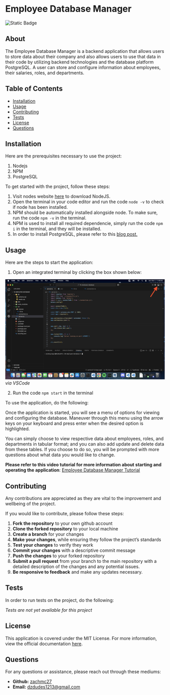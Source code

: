
  # Employee Database Manager
  
  ![Static Badge](https://img.shields.io/badge/License-MIT-blue.svg)
  
  ## About

  The Employee Database Manager is a backend application that allows users to store data about their company and also allows users to use that data in their code by utilizing backend technologies and the database platform PostgreSQL. A user can store and configure information about employees, their salaries, roles, and departments.
   

   
  ## Table of Contents 
  - [Installation](#installation)
  - [Usage](#usage)
  - [Contributing](#contributing)
  - [Tests](#tests)
  - [License](#license)
  - [Questions](#questions)
   

   
  ## Installation
   
  Here are the prerequisites necessary to use the project:
   
  1. Nodejs
2. NPM
3. PostgreSQL

  
  To get started with the project, follow these steps:
   
  1. Visit nodes website [here](https://nodejs.org/en/download) to download NodeJS.
2. Open the terminal in your code editor and run the code ` node -v ` to check if node has been installed.
3. NPM should be automatically installed alongside node. To make sure, run the code ` npm -v ` in the terminal.
4. NPM  is used to install all required dependencie, simply run the code ` npm i ` in the terminal, and they will be installed.
5. In order to install PostgreSQL, please refer to this [blog post.](https://coding-boot-camp.github.io/full-stack/postgresql/postgresql-installation-guide)

   

   
  ## Usage 
   
  Here are the steps to start the application:
   
  1. Open an integrated terminal by clicking the box shown below: 

  ![vscode dashboard](./images/openintgratedterminal.png) 
  *via VSCode*
  
2. Run the code ` npm start ` in the terminal

  
  To use the application, do the following:

  Once the application is started, you will see a menu of options for viewing and configuring the database. Maneuver through this menu using the arrow keys on your keyboard and press enter when the desired option is highlighted.
  
  You can simply choose to view respective data about employees, roles, and departments in tabular format; and you can also add update and delete data from these tables. If you choose to do so, you will be prompted with more questions about what data you would like to change.
  
  **Please refer to this video tutorial for more information about starting and operating the application**: [Employee Database Manager Tutorial](https://drive.google.com/file/d/1UTK8lSaHxcNdzLuJqy-N9EqfvMlYpPBN/view?usp=sharing) 
    
  ## Contributing
   
  Any contributions are appreciated as they are vital to the improvement and wellbeing of the project.

  If you would like to contribute, please follow these steps:

  1. **Fork the repository** to your own github account
2. **Clone the forked repository** to your local machine
3. **Create a branch** for your changes
4. **Make your changes**, while ensuring they follow the project’s standards
5. **Test your changes** to verify they work
6. **Commit your changes** with a descriptive commit message
7. **Push the changes** to your forked repository
8. **Submit a pull request** from your branch to the main repository with a detailed description of the changes and any potential issues.
9. **Be responsive to feedback** and make any updates necessary.

   

   
  ## Tests
   
  In order to run tests on the project, do the following:
   
  *Tests are not yet available for this project*
   

   
  ## License 
   
  This application is covered under the MIT License. For more information, view the official documentation [here](https://opensource.org/license/MIT).
   

   
  ## Questions
   
  For any questions or assistance, please reach out through these mediums:
   
  - **Github:** [zachmc27](https://github.com/zachmc27)
  - **Email:** <dzdudes1213@gmail.com>

  